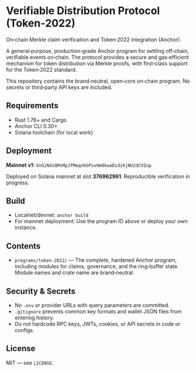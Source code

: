 # Verifiable Distribution Protocol (Token‑2022)

On‑chain Merkle claim verification and Token‑2022 integration (Anchor).

A general‑purpose, production‑grade Anchor program for settling off‑chain,
verifiable events on‑chain. The protocol provides a secure and gas‑efficient
mechanism for token distribution via Merkle proofs, with first‑class support
for the Token‑2022 standard.

This repository contains the brand‑neutral, open‑core on‑chain program. No
secrets or third‑party API keys are included.

## Requirements
- Rust 1.76+ and Cargo
- Anchor CLI 0.30+
- Solana toolchain (for local work)

## Deployment

**Mainnet v1:** `GnGzNdsQMxMpJfMeqnkGPsvHm8kwaDidiKjNU2dCVZop`

Deployed on Solana mainnet at slot **376962961**. Reproducible verification in progress.

## Build
- Localnet/devnet: `anchor build`
- For mainnet deployment: Use the program ID above or deploy your own instance.

## Contents
- `programs/token-2022/` — The complete, hardened Anchor program, including
  modules for claims, governance, and the ring‑buffer state. Module names and
  crate name are brand‑neutral.

## Security & Secrets
- No `.env` or provider URLs with query parameters are committed.
- `.gitignore` prevents common key formats and wallet JSON files from entering history.
- Do not hardcode RPC keys, JWTs, cookies, or API secrets in code or configs.

## License
MIT — see `LICENSE`.

